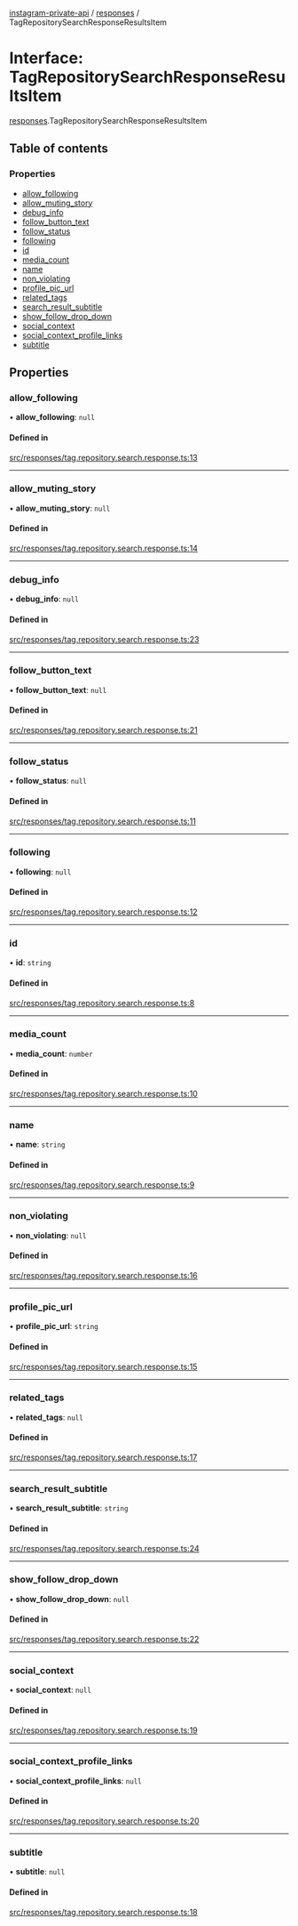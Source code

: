 [instagram-private-api](../../README.md) / [responses](../../modules/responses.md) / TagRepositorySearchResponseResultsItem

# Interface: TagRepositorySearchResponseResultsItem

[responses](../../modules/responses.md).TagRepositorySearchResponseResultsItem

## Table of contents

### Properties

- [allow\_following](TagRepositorySearchResponseResultsItem.md#allow_following)
- [allow\_muting\_story](TagRepositorySearchResponseResultsItem.md#allow_muting_story)
- [debug\_info](TagRepositorySearchResponseResultsItem.md#debug_info)
- [follow\_button\_text](TagRepositorySearchResponseResultsItem.md#follow_button_text)
- [follow\_status](TagRepositorySearchResponseResultsItem.md#follow_status)
- [following](TagRepositorySearchResponseResultsItem.md#following)
- [id](TagRepositorySearchResponseResultsItem.md#id)
- [media\_count](TagRepositorySearchResponseResultsItem.md#media_count)
- [name](TagRepositorySearchResponseResultsItem.md#name)
- [non\_violating](TagRepositorySearchResponseResultsItem.md#non_violating)
- [profile\_pic\_url](TagRepositorySearchResponseResultsItem.md#profile_pic_url)
- [related\_tags](TagRepositorySearchResponseResultsItem.md#related_tags)
- [search\_result\_subtitle](TagRepositorySearchResponseResultsItem.md#search_result_subtitle)
- [show\_follow\_drop\_down](TagRepositorySearchResponseResultsItem.md#show_follow_drop_down)
- [social\_context](TagRepositorySearchResponseResultsItem.md#social_context)
- [social\_context\_profile\_links](TagRepositorySearchResponseResultsItem.md#social_context_profile_links)
- [subtitle](TagRepositorySearchResponseResultsItem.md#subtitle)

## Properties

### allow\_following

• **allow\_following**: ``null``

#### Defined in

[src/responses/tag.repository.search.response.ts:13](https://github.com/Nerixyz/instagram-private-api/blob/4971f34/src/responses/tag.repository.search.response.ts#L13)

___

### allow\_muting\_story

• **allow\_muting\_story**: ``null``

#### Defined in

[src/responses/tag.repository.search.response.ts:14](https://github.com/Nerixyz/instagram-private-api/blob/4971f34/src/responses/tag.repository.search.response.ts#L14)

___

### debug\_info

• **debug\_info**: ``null``

#### Defined in

[src/responses/tag.repository.search.response.ts:23](https://github.com/Nerixyz/instagram-private-api/blob/4971f34/src/responses/tag.repository.search.response.ts#L23)

___

### follow\_button\_text

• **follow\_button\_text**: ``null``

#### Defined in

[src/responses/tag.repository.search.response.ts:21](https://github.com/Nerixyz/instagram-private-api/blob/4971f34/src/responses/tag.repository.search.response.ts#L21)

___

### follow\_status

• **follow\_status**: ``null``

#### Defined in

[src/responses/tag.repository.search.response.ts:11](https://github.com/Nerixyz/instagram-private-api/blob/4971f34/src/responses/tag.repository.search.response.ts#L11)

___

### following

• **following**: ``null``

#### Defined in

[src/responses/tag.repository.search.response.ts:12](https://github.com/Nerixyz/instagram-private-api/blob/4971f34/src/responses/tag.repository.search.response.ts#L12)

___

### id

• **id**: `string`

#### Defined in

[src/responses/tag.repository.search.response.ts:8](https://github.com/Nerixyz/instagram-private-api/blob/4971f34/src/responses/tag.repository.search.response.ts#L8)

___

### media\_count

• **media\_count**: `number`

#### Defined in

[src/responses/tag.repository.search.response.ts:10](https://github.com/Nerixyz/instagram-private-api/blob/4971f34/src/responses/tag.repository.search.response.ts#L10)

___

### name

• **name**: `string`

#### Defined in

[src/responses/tag.repository.search.response.ts:9](https://github.com/Nerixyz/instagram-private-api/blob/4971f34/src/responses/tag.repository.search.response.ts#L9)

___

### non\_violating

• **non\_violating**: ``null``

#### Defined in

[src/responses/tag.repository.search.response.ts:16](https://github.com/Nerixyz/instagram-private-api/blob/4971f34/src/responses/tag.repository.search.response.ts#L16)

___

### profile\_pic\_url

• **profile\_pic\_url**: `string`

#### Defined in

[src/responses/tag.repository.search.response.ts:15](https://github.com/Nerixyz/instagram-private-api/blob/4971f34/src/responses/tag.repository.search.response.ts#L15)

___

### related\_tags

• **related\_tags**: ``null``

#### Defined in

[src/responses/tag.repository.search.response.ts:17](https://github.com/Nerixyz/instagram-private-api/blob/4971f34/src/responses/tag.repository.search.response.ts#L17)

___

### search\_result\_subtitle

• **search\_result\_subtitle**: `string`

#### Defined in

[src/responses/tag.repository.search.response.ts:24](https://github.com/Nerixyz/instagram-private-api/blob/4971f34/src/responses/tag.repository.search.response.ts#L24)

___

### show\_follow\_drop\_down

• **show\_follow\_drop\_down**: ``null``

#### Defined in

[src/responses/tag.repository.search.response.ts:22](https://github.com/Nerixyz/instagram-private-api/blob/4971f34/src/responses/tag.repository.search.response.ts#L22)

___

### social\_context

• **social\_context**: ``null``

#### Defined in

[src/responses/tag.repository.search.response.ts:19](https://github.com/Nerixyz/instagram-private-api/blob/4971f34/src/responses/tag.repository.search.response.ts#L19)

___

### social\_context\_profile\_links

• **social\_context\_profile\_links**: ``null``

#### Defined in

[src/responses/tag.repository.search.response.ts:20](https://github.com/Nerixyz/instagram-private-api/blob/4971f34/src/responses/tag.repository.search.response.ts#L20)

___

### subtitle

• **subtitle**: ``null``

#### Defined in

[src/responses/tag.repository.search.response.ts:18](https://github.com/Nerixyz/instagram-private-api/blob/4971f34/src/responses/tag.repository.search.response.ts#L18)

